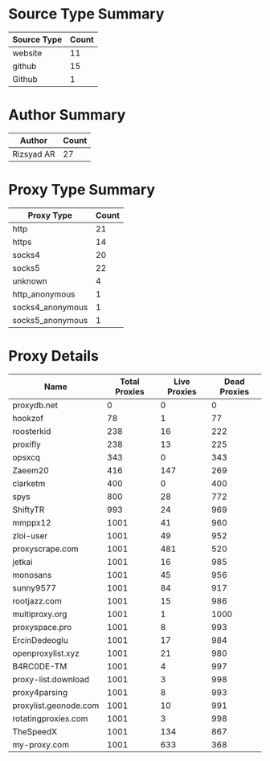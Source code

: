 # Source Type Summary

| Source Type | Count |
|-------------|-------|
| website | 11 |
| github | 15 |
| Github | 1 |


# Author Summary

| Author | Count |
|--------|-------|
| Rizsyad AR | 27 |


# Proxy Type Summary

| Proxy Type | Count |
|------------|-------|
| http | 21 |
| https | 14 |
| socks4 | 20 |
| socks5 | 22 |
| unknown | 4 |
| http_anonymous | 1 |
| socks4_anonymous | 1 |
| socks5_anonymous | 1 |


# Proxy Details

| Name | Total Proxies | Live Proxies | Dead Proxies |
|------|---------------|--------------|---------------|
| proxydb.net | 0 | 0 | 0 |
| hookzof | 78 | 1 | 77 |
| roosterkid | 238 | 16 | 222 |
| proxifly | 238 | 13 | 225 |
| opsxcq | 343 | 0 | 343 |
| Zaeem20 | 416 | 147 | 269 |
| clarketm | 400 | 0 | 400 |
| spys | 800 | 28 | 772 |
| ShiftyTR | 993 | 24 | 969 |
| mmppx12 | 1001 | 41 | 960 |
| zloi-user | 1001 | 49 | 952 |
| proxyscrape.com | 1001 | 481 | 520 |
| jetkai | 1001 | 16 | 985 |
| monosans | 1001 | 45 | 956 |
| sunny9577 | 1001 | 84 | 917 |
| rootjazz.com | 1001 | 15 | 986 |
| multiproxy.org | 1001 | 1 | 1000 |
| proxyspace.pro | 1001 | 8 | 993 |
| ErcinDedeoglu | 1001 | 17 | 984 |
| openproxylist.xyz | 1001 | 21 | 980 |
| B4RC0DE-TM | 1001 | 4 | 997 |
| proxy-list.download | 1001 | 3 | 998 |
| proxy4parsing | 1001 | 8 | 993 |
| proxylist.geonode.com | 1001 | 10 | 991 |
| rotatingproxies.com | 1001 | 3 | 998 |
| TheSpeedX | 1001 | 134 | 867 |
| my-proxy.com | 1001 | 633 | 368 |
